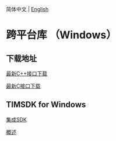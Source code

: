 简体中文 | [English](./README_EN.md)

# 跨平台库 （Windows）

## 下载地址

[最新C++接口下载](https://im.sdk.cloud.tencent.cn/download/plus/6.3.2619/cross_platform/ImSDK_Windows_CPP_6.3.2619.zip)

[最新C接口下载](https://im.sdk.cloud.tencent.cn/download/plus/6.3.2619/cross_platform/ImSDK_Windows_C_6.3.2619.zip)

## TIMSDK for Windows

[集成SDK](https://cloud.tencent.com/document/product/269/33489)

[概述](https://cloud.tencent.com/document/product/269/33490)
